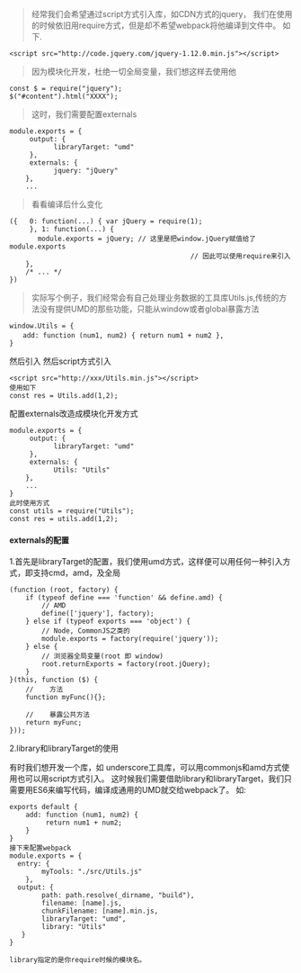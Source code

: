 >经常我们会希望通过script方式引入库，如CDN方式的jquery，
我们在使用的时候依旧用require方式，但是却不希望webpack将他编译到文件中。 如下.

```
<script src="http://code.jquery.com/jquery-1.12.0.min.js"></script>
```
>因为模块化开发，杜绝一切全局变量，我们想这样去使用他

```
const $ = require("jquery");
$("#content").html("XXXX");
```
> 这时，我们需要配置externals

```
module.exports = {
     output: {
           libraryTarget: "umd"
     },
     externals: {
           jquery: "jQuery" 
    },
    ...  

```
> 看看编译后什么变化

```
({   0: function(...) { var jQuery = require(1);
     }, 1: function(...) {
       module.exports = jQuery; // 这里是把window.jQuery赋值给了module.exports
                                             // 因此可以使用require来引入
    },
    /* ... */
})
```

> 实际写个例子，我们经常会有自己处理业务数据的工具库Utils.js,传统的方法没有提供UMD的那些功能，只能从window或者global暴露方法

```
window.Utils = {
　　add: function (num1, num2) { return num1 + num2 },
}
```
然后引入 然后script方式引入

```
<script src="http://xxx/Utils.min.js"></script>
使用如下
const res = Utils.add(1,2);
```

配置externals改造成模块化开发方式

```
module.exports = {
     output: {
           libraryTarget: "umd"
     },
     externals: {
           Utils: "Utils" 
    },
    ...  
}
此时使用方式
const utils = require("Utils");
const res = utils.add(1,2);
```

#### externals的配置
1.首先是libraryTarget的配置，我们使用umd方式，这样便可以用任何一种引入方式，即支持cmd，amd，及全局

```
(function (root, factory) {
    if (typeof define === 'function' && define.amd) {
        // AMD
        define(['jquery'], factory);
    } else if (typeof exports === 'object') {
        // Node, CommonJS之类的
        module.exports = factory(require('jquery'));
    } else {
        // 浏览器全局变量(root 即 window)
        root.returnExports = factory(root.jQuery);
    }
}(this, function ($) {
    //    方法
    function myFunc(){};
  
    //    暴露公共方法
    return myFunc;
}));
```
2.library和libraryTarget的使用

有时我们想开发一个库，如 underscore工具库，可以用commonjs和amd方式使用也可以用script方式引入。
这时候我们需要借助library和libraryTarget，我们只需要用ES6来编写代码，编译成通用的UMD就交给webpack了。
如:

```
exports default {
    add: function (num1, num2) {
         return num1 + num2; 
    }         
}
接下来配置webpack
module.exports = {
  entry: {
        myTools: "./src/Utils.js"     
    },
  output: {
        path: path.resolve(_dirname, "build"),
        filename: [name].js,
        chunkFilename: [name].min.js,
        libraryTarget: "umd",
        library: "Utils"   
   }          
}

library指定的是你require时候的模块名。
```